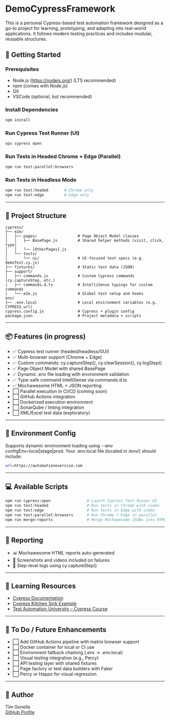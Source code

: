 # DemoCypressFramework

This is a personal Cypress-based test automation framework designed as a go-to project for learning, prototyping, and adapting into real-world applications. It follows modern testing practices and includes modular, reusable structures.

## 🚀 Getting Started

### Prerequisites

- Node.js (https://nodejs.org/) (LTS recommended)
- npm (comes with Node.js)
- Git
- VSCode (optional, but recommended)

### Install Dependencies

```bash
npm install
```

### Run Cypress Test Runner (UI)

```bash
npx cypress open
```

### Run Tests in Headed Chrome + Edge (Parallel)

```bash
npm run test:parallel:browsers
```

### Run Tests in Headless Mode

```bash
npm run test:headed       # Chrome only
npm run test:edge         # Edge only
```

---

## 🧱 Project Structure

```
cypress/
├── e2e/
│   ├── pages/                  # Page Object Model classes
│   │   ├── BasePage.js         # Shared helper methods (visit, click, type)
│   │   └── [OtherPages].js
│   └── tests/
│       └── ui/                 # UI-focused test specs (e.g. demoTest.cy.js)
├── fixtures/                   # Static test data (JSON)
├── support/
│   ├── commands.js             # Custom Cypress commands (cy.captureStep, etc.)
│   ├── commands.d.ts           # IntelliSense typings for custom commands
│   └── e2e.js                  # Global test setup and hooks
env/
├── .env.local                  # Local environment variables (e.g. CYPRESS_url)
cypress.config.js               # Cypress + plugin config
package.json                    # Project metadata + scripts

```

---

## 📦 Features (in progress)

- ✅ Cypress test runner (headed/headless/GUI)
- ✅ Multi-browser support (Chrome + Edge)
- ✅ Custom commands: cy.captureStep(), cy.clearSession(), cy.logStep()
- ✅ Page Object Model with shared BasePage
- ✅ Dynamic .env file loading with environment validation
- ✅ Type-safe command IntelliSense via commands.d.ts
- ✅ Mochawesome HTML + JSON reporting
- ⬜ Parallel execution in CI/CD (coming soon)
- ⬜ GitHub Actions integration
- ⬜ Dockerized execution environment
- ⬜ SonarQube / linting integration
- ⬜ XML/Excel test data (exploratory)

---

## 🔑 Environment Config

Supports dynamic environment loading using --env configEnv=local|stage|prod.
Your .env.local file (located in /env/) should include:

```bash
url=https://automationexercise.com
```

---

## 💻 Available Scripts

```bash
npm run cypress:open                # Launch Cypress Test Runner UI
npm run test:headed                 # Run tests in Chrome with video
npm run test:edge                   # Run tests in Edge with video
npm run test:parallel:browsers      # Run Chrome + Edge in parallel
npm run merge:reports               # Merge Mochawesome JSONs into HTML report
```

---

## 📄 Reporting

- 📊 Mochawesome HTML reports auto-generated
- 🎥 Screenshots and videos included on failures
- 💬 Step-level logs using cy.captureStep()

---

## 📖 Learning Resources

- [Cypress Documentation](https://docs.cypress.io)
- [Cypress Kitchen Sink Example](https://github.com/cypress-io/cypress-example-kitchensink)
- [Test Automation University – Cypress Course](https://testautomationu.applitools.com/cypress-tutorial/)

---

## 🔧 To Do / Future Enhancements

- ⬜ Add GitHub Actions pipeline with matrix browser support
- ⬜ Docker container for local or CI use
- ⬜ Environment fallback chaining (.env → .env.local)
- ⬜ Visual testing integration (e.g., Percy)
- ⬜ API testing layer with shared fixtures
- ⬜ Page factory or test data builders with Faker
- ⬜ Percy or Happo for visual regression

---

## 👤 Author

Tim Gonella  
[GitHub Profile](https://github.com/gonellat)

